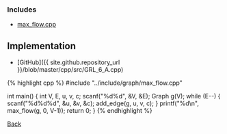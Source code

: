 ### Includes

- [max_flow.cpp](../include/graph/max_flow)

## Implementation

- [GitHub]({{ site.github.repository_url }}/blob/master/cpp/src/GRL_6_A.cpp)

{% highlight cpp %}
#include "../include/graph/max_flow.cpp"

int main() {
  int V, E, u, v, c;
  scanf("%d%d", &V, &E);
  Graph g(V);
  while (E--) {
    scanf("%d%d%d", &u, &v, &c);
    add_edge(g, u, v, c);
  }
  printf("%d\n", max_flow(g, 0, V-1));
  return 0;
}
{% endhighlight %}

[Back](..)

